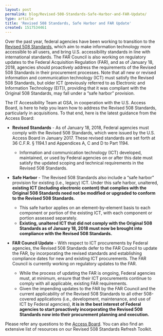 ```yaml
---
layout: post
permalink: blog/Revised-508-Standards-Safe-Harbor-and-FAR-Update/
type: article
title: 'Revised 508 Standards, Safe Harbor and FAR Update'
created: 1517534461
---
```


Over the past year, federal agencies have been working to transition to the [Revised 508 Standards][1], which aim to make information technology more accessible to all users, and bring U.S. accessibility standards in line with international standards. The FAR Council is also working on regulatory updates to the Federal Acquisition Regulation (FAR), and as of January 18, 2018, agencies should proactively address the requirements of the Revised 508 Standards in their procurement processes. Note that all new or revised information and communication technology (ICT) must satisfy the Revised 508 Standards, but older ICT (previously referred to as Electronic and Information Technology (EIT)), providing that it was compliant with the Original 508 Standards, may fall under a “safe harbor” provision.

The IT Accessibility Team at GSA, in cooperation with the U.S. Access Board, is here to help you learn how to address the Revised 508 Standards, particularly in acquisitions. To that end, here is the latest guidance from the Access Board:

  * **Revised Standards** - As of January 18, 2018, Federal agencies must comply with the Revised 508 Standards, which were issued by the U.S. Access Board in January 2017. These revised standards are set forth at 36 C.F.R. § 1194.1 and Appendices A, C and D to Part 1194. 
      * Information and communication technology (ICT) developed, maintained, or used by Federal agencies on or after this date must satisfy the updated scoping and technical requirements in the Revised 508 Standards.

  * **Safe Harbor** - The Revised 508 Standards also include a “safe harbor” provision for existing (i.e., legacy) ICT. Under this safe harbor, unaltered, **existing ICT (including electronic content) that complies with the Original 508 Standards need not be modified or upgraded to conform to the Revised 508 Standards.** 
      * This safe harbor applies on an element-by-element basis to each component or portion of the existing ICT, with each component or portion assessed separately.
      * **Existing, unaltered ICT that did not comply with the Original 508 Standards as of January 18, 2018 must now be brought into compliance with the Revised 508 Standards.**

  * **FAR Council Update** - With respect to ICT procurements by Federal agencies, the Revised 508 Standards defer to the FAR Council to update the FAR, by incorporating the revised standards and establishing compliance dates for new and existing ICT procurements. The FAR Council is currently working on regulatory updates to the FAR. 
      * While the process of updating the FAR is ongoing, Federal agencies must, at minimum, ensure that their ICT procurements continue to comply with all applicable, existing FAR requirements.
      * Given the impending updates to the FAR by the FAR Council and the current applicability of the Revised 508 Standards to all other 508-covered applications (i.e., development, maintenance, and use of ICT by Federal agencies), **it is in the best interest of Federal agencies to start proactively incorporating the Revised 508 Standards now into their procurement planning and execution.** 

Please refer any questions to the [Access Board][2]. You can also find an extensive list of resources on our Revised 508 Standards Refresh Toolkit.

 [1]: https://www.access-board.gov/guidelines-and-standards/communications-and-it/about-the-ict-refresh/final-rule
 [2]: https://www.access-board.gov/contact-us